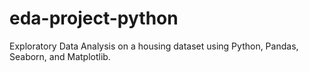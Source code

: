 # eda-project-python
Exploratory Data Analysis on a housing dataset using Python, Pandas, Seaborn, and Matplotlib.
